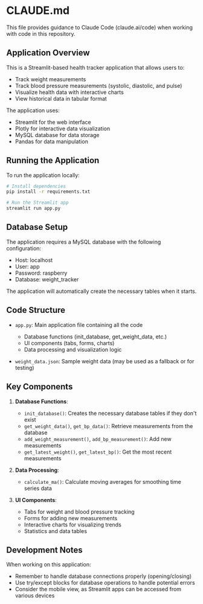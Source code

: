 # CLAUDE.md

This file provides guidance to Claude Code (claude.ai/code) when working with code in this repository.

## Application Overview

This is a Streamlit-based health tracker application that allows users to:
- Track weight measurements
- Track blood pressure measurements (systolic, diastolic, and pulse)
- Visualize health data with interactive charts
- View historical data in tabular format

The application uses:
- Streamlit for the web interface
- Plotly for interactive data visualization
- MySQL database for data storage
- Pandas for data manipulation

## Running the Application

To run the application locally:

```bash
# Install dependencies
pip install -r requirements.txt

# Run the Streamlit app
streamlit run app.py
```

## Database Setup

The application requires a MySQL database with the following configuration:
- Host: localhost
- User: app
- Password: raspberry
- Database: weight_tracker

The application will automatically create the necessary tables when it starts.

## Code Structure

- `app.py`: Main application file containing all the code
  - Database functions (init_database, get_weight_data, etc.)
  - UI components (tabs, forms, charts)
  - Data processing and visualization logic

- `weight_data.json`: Sample weight data (may be used as a fallback or for testing)

## Key Components

1. **Database Functions**:
   - `init_database()`: Creates the necessary database tables if they don't exist
   - `get_weight_data()`, `get_bp_data()`: Retrieve measurements from the database
   - `add_weight_measurement()`, `add_bp_measurement()`: Add new measurements
   - `get_latest_weight()`, `get_latest_bp()`: Get the most recent measurements

2. **Data Processing**:
   - `calculate_ma()`: Calculate moving averages for smoothing time series data

3. **UI Components**:
   - Tabs for weight and blood pressure tracking
   - Forms for adding new measurements
   - Interactive charts for visualizing trends
   - Statistics and data tables

## Development Notes

When working on this application:
- Remember to handle database connections properly (opening/closing)
- Use try/except blocks for database operations to handle potential errors
- Consider the mobile view, as Streamlit apps can be accessed from various devices